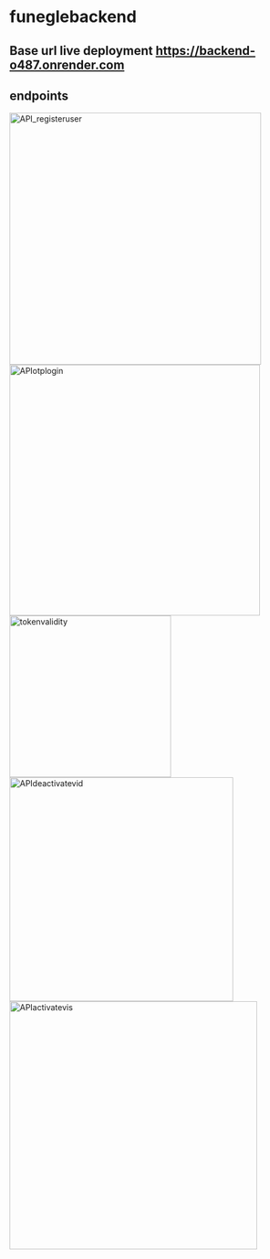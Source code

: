 # funeglebackend

## Base url live deployment https://backend-o487.onrender.com

## endpoints

<img width="441" alt="API_registeruser" src="https://user-images.githubusercontent.com/62466836/211169361-b28efaca-bb1d-4c1f-9bf4-ad1846cf6dde.png">
<img width="439" alt="APIotplogin" src="https://user-images.githubusercontent.com/62466836/211169364-d085859e-f7b5-4228-b6d9-3ecabee11d0c.png">
<img width="283" alt="tokenvalidity" src="https://user-images.githubusercontent.com/62466836/211169365-696af811-e3a4-4cfb-88be-b83131a4bf52.png">
<img width="392" alt="APIdeactivatevid" src="https://user-images.githubusercontent.com/62466836/211169374-b375cd13-7329-4edf-90fb-867f837e3a84.png">
<img width="434" alt="APIactivatevis" src="https://user-images.githubusercontent.com/62466836/211169377-25c6bf66-f535-46b0-b205-d653c1a10b73.png">

